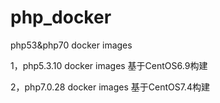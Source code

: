 # php_docker
php53&amp;php70 docker images

1，php5.3.10 docker images 基于CentOS6.9构建

2，php7.0.28 docker images 基于CentOS7.4构建
